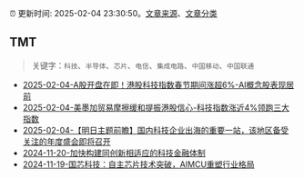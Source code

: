 :alarm_clock: 更新时间: 2025-02-04 23:30:50。[文章来源](/README.md)、[文章分类](/TAGS.md)

## TMT


> 关键字：`科技`、`半导体`、`芯片`、`电信`、`集成电路`、`中国移动`、`中国联通`



- [2025-02-04-A股开盘在即！港股科技指数春节期间涨超6%-AI概念股表现居前](https://www.cls.cn/detail/1933958) 
- [2025-02-04-美墨加贸易摩擦缓和提振港股信心-科技指数涨近4%领跑三大指数](https://www.cls.cn/detail/1933908) 
- [2025-02-04-【明日主题前瞻】国内科技企业出海的重要一站，该地区备受关注的年度盛会即将召开](https://www.cls.cn/detail/1934033) 
- [2024-11-20-加快构建同创新相适应的科技金融体制](https://xueqiu.com/9193403816/313561745) 
- [2024-11-19-国芯科技：自主芯片技术突破，AIMCU重塑行业格局](https://xueqiu.com/8151841495/313402043) 
